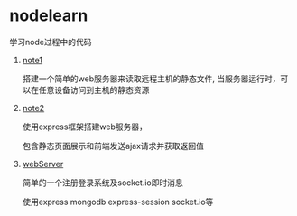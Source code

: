 # nodelearn
学习node过程中的代码

1. [note1](https://github.com/865077695/nodelearn/tree/master/note1)

    搭建一个简单的web服务器来读取远程主机的静态文件,
当服务器运行时，可以在任意设备访问到主机的静态资源

2. [note2](https://github.com/865077695/nodelearn/tree/master/note2/express)

    使用express框架搭建web服务器，
    
    包含静态页面展示和前端发送ajax请求并获取返回值
    
3. [webServer](https://github.com/865077695/nodelearn/tree/master/webServer)
    
    简单的一个注册登录系统及socket.io即时消息
    
    使用express  mongodb express-session socket.io等
